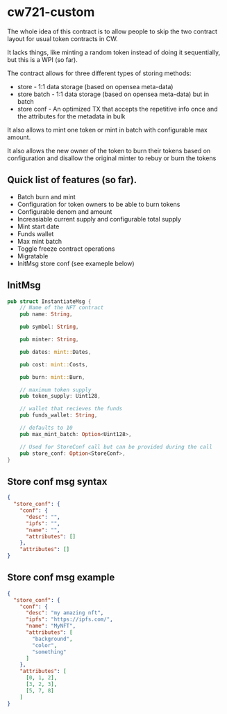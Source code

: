# cw721-custom

The whole idea of this contract is to allow people to skip the two contract layout for usual token contracts in CW.

It lacks things, like minting a random token instead of doing it sequentially, but this is a WPI (so far).

The contract allows for three different types of storing methods:
* store - 1:1 data storage (based on opensea meta-data)
* store batch - 1:1 data storage (based on opensea meta-data) but in batch
* store conf - An optimized TX that accepts the repetitive info once and the attributes for the metadata in bulk

It also allows to mint one token or mint in batch with configurable max amount.

It also allows the new owner of the token to burn their tokens based on configuration
and disallow the original minter to rebuy or burn the tokens

## Quick list of features (so far).

* Batch burn and mint
* Configuration for token owners to be able to burn tokens
* Configurable denom and amount
* Increasiable current supply and configurable total supply
* Mint start date
* Funds wallet
* Max mint batch
* Toggle freeze contract operations
* Migratable
* InitMsg store conf (see exameple below)

## InitMsg

```Rust
pub struct InstantiateMsg {
    // Name of the NFT contract
    pub name: String,

    pub symbol: String,

    pub minter: String,

    pub dates: mint::Dates,

    pub cost: mint::Costs,

    pub burn: mint::Burn,

    // maximum token supply
    pub token_supply: Uint128,

    // wallet that recieves the funds
    pub funds_wallet: String,

    // defaults to 10
    pub max_mint_batch: Option<Uint128>,

    // Used for StoreConf call but can be provided during the call
    pub store_conf: Option<StoreConf>,
}
```

## Store conf msg syntax

```JSON
{
  "store_conf": {
    "conf": {
      "desc": "",
      "ipfs": "",
      "name": "",
      "attributes": []
    },
    "attributes": []
}
```

## Store conf msg example

```JSON
{
  "store_conf": {
    "conf": {
      "desc": "my amazing nft",
      "ipfs": "https://ipfs.com/",
      "name": "MyNFT",
      "attributes": [
        "background",
        "color",
        "something"
      ]
    },
    "attributes": [
      [0, 1, 2],
      [3, 2, 3],
      [5, 7, 8]
    ]
}
```